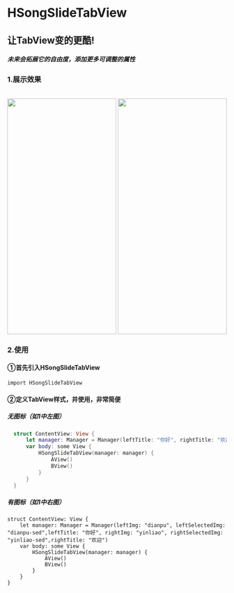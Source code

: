 # HSongSlideTabView
## 让TabView变的更酷!
##### 未来会拓展它的自由度，添加更多可调整的属性
### 1.展示效果
<br />
<div>
<img src="/DIsplayImage/noImgDisplay.gif" width = "250" height = "541" alt="" align=center />
<img src="/DIsplayImage/haveImgDisplay.gif" width = "250" height = "541" alt="" align=center />
<div />

### 2.使用
  
#### ①首先引入HSongSlideTabView
    import HSongSlideTabView
#### ②定义TabView样式，并使用，非常简便
##### 无图标（如1中左图）
  ```swift
    struct ContentView: View {
        let manager: Manager = Manager(leftTitle: "你好", rightTitle: "欢迎")
        var body: some View {
            HSongSlideTabView(manager: manager) {
                AView()
                BView()
            }
        }
    }
  ```
 ##### 有图标（如1中右图）
    struct ContentView: View {
        let manager: Manager = Manager(leftImg: "dianpu", leftSelectedImg: "dianpu-sed",leftTitle: "你好", rightImg: "yinliao", rightSelectedImg: "yinliao-sed",rightTitle: "欢迎")
        var body: some View {
            HSongSlideTabView(manager: manager) {
                AView()
                BView()
            }
        }
    }
